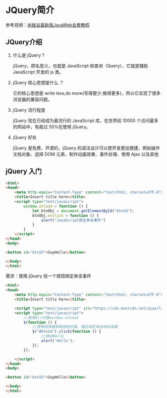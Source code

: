 # JQuery简介

参考视频：[尚硅谷最新版JavaWeb全套教程](https://www.bilibili.com/video/BV1Y7411K7zz?p=62)

## JQuery介绍

1. 什么是 jQuery ? 

   jQuery，顾名思义，也就是 JavaScript 和查询（Query），它就是辅助 JavaScript 开发的 js 类。

2. jQuery 核心思想是什么 ？

   它的核心思想是 write less,do more(写得更少,做得更多)，所以它实现了很多浏览器的兼容问题。

3. jQuery 流行程度

   jQuery 现在已经成为最流行的 JavaScript 库，在世界前 10000 个访问最多的网站中，有超过 55%在使用 jQuery。

4. jQuery 好处

   jQuery 是免费、开源的，jQuery 的语法设计可以使开发更加便捷，例如操作文档对象、选择 DOM 元素、制作动画效果、事件处理、使用 Ajax 以及其他

## jQuery 入门

```html
<html>
<head>
    <meta http-equiv="Content-Type" content="text/html; charset=UTF-8">
    <title>Insert title here</title>
    <script type="text/javascript">
        window.onload = function () {
            let btnObj = document.getElementById("btnId");
            btnObj.onclick = function () {
                alert("JavaScript原生单击事件")
            }
        }
    </script>
</head>
<body>

<button id="btnId">SayHello</button>

</body>
</html>
```

需求：使用 jQuery 给一个按钮绑定单击事件

```html
<html>
<head>
    <meta http-equiv="Content-Type" content="text/html; charset=UTF-8">
    <title>Insert title here</title>

    <script type="text/javascript" src="https://cdn.bootcdn.net/ajax/libs/jquery/3.6.0/jquery.js"></script>
    <script type="text/javascript">
        //使用$()代替window.onload
        $(function () {
            //使用选择器获取按钮对象，随后绑定单击响应函数
            $("#btnId").click(function () {
                //弹出Hello
                alert('Hello');
            });
        });

    </script>
</head>
<body>

<button id="btnId">SayHello</button>

</body>
</html>
```

